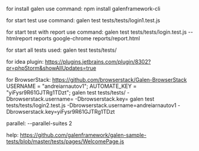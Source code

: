 for install galen use command:
npm install galenframework-cli

for start test use command:
galen test tests/tests/login1.test.js

for start test with report use command:
galen test tests/tests/login.test.js --htmlreport reports
google-chrome reports/report.html

for start all tests used:
galen test tests/tests/

for idea plugin: https://plugins.jetbrains.com/plugin/8302?pr=phpStorm&showAllUpdates=true

for BrowserStack: https://github.com/browserstack/Galen-BrowserStack
USERNAME = "andreiarnautov1";
AUTOMATE_KEY = "yiFysr9R61GJTRg1TDzt";
galen test tests/tests/ -Dbrowserstack.username=<USERNANME> -Dbrowserstack.key=<KEY>
galen test tests/tests/login2.test.js -Dbrowserstack.username=andreiarnautov1 -Dbrowserstack.key=yiFysr9R61GJTRg1TDzt

parallel:  --parallel-suites 2


help:
https://github.com/galenframework/galen-sample-tests/blob/master/tests/pages/WelcomePage.js


